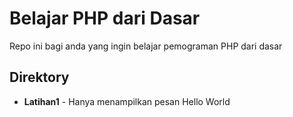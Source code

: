 # Belajar PHP dari Dasar

Repo ini bagi anda yang ingin belajar pemograman PHP dari dasar

## Direktory

* **Latihan1** - Hanya menampilkan pesan Hello World
